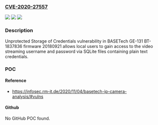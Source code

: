 ### [CVE-2020-27557](https://cve.mitre.org/cgi-bin/cvename.cgi?name=CVE-2020-27557)
![](https://img.shields.io/static/v1?label=Product&message=n%2Fa&color=blue)
![](https://img.shields.io/static/v1?label=Version&message=n%2Fa&color=blue)
![](https://img.shields.io/static/v1?label=Vulnerability&message=n%2Fa&color=brighgreen)

### Description

Unprotected Storage of Credentials vulnerability in BASETech GE-131 BT-1837836 firmware 20180921 allows local users to gain access to the video streaming username and password via SQLite files containing plain text credentials.

### POC

#### Reference
- https://infosec.rm-it.de/2020/11/04/basetech-ip-camera-analysis/#vulns

#### Github
No GitHub POC found.

